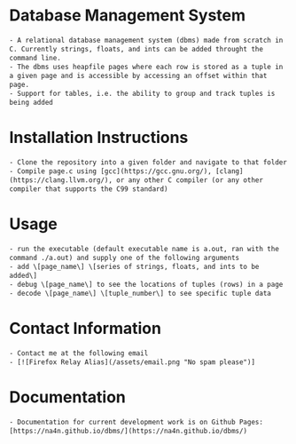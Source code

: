 # Database Management System
    - A relational database management system (dbms) made from scratch in C. Currently strings, floats, and ints can be added throught the command line.
    - The dbms uses heapfile pages where each row is stored as a tuple in a given page and is accessible by accessing an offset within that page.
    - Support for tables, i.e. the ability to group and track tuples is being added

# Installation Instructions
    - Clone the repository into a given folder and navigate to that folder
    - Compile page.c using [gcc](https://gcc.gnu.org/), [clang](https://clang.llvm.org/), or any other C compiler (or any other compiler that supports the C99 standard)

# Usage
    - run the executable (default executable name is a.out, ran with the command ./a.out) and supply one of the following arguments
    - add \[page_name\] \[series of strings, floats, and ints to be added\]
    - debug \[page_name\] to see the locations of tuples (rows) in a page
    - decode \[page_name\] \[tuple_number\] to see specific tuple data

# Contact Information
    - Contact me at the following email
    - [![Firefox Relay Alias](/assets/email.png "No spam please")]

# Documentation
    - Documentation for current development work is on Github Pages: [https://na4n.github.io/dbms/](https://na4n.github.io/dbms/)

